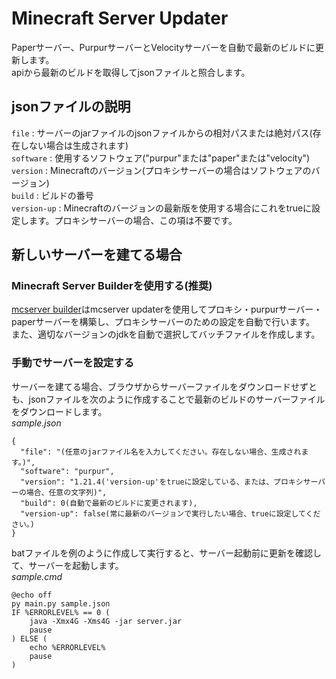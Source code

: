 # Minecraft Server Updater
Paperサーバー、PurpurサーバーとVelocityサーバーを自動で最新のビルドに更新します。\
apiから最新のビルドを取得してjsonファイルと照合します。

## jsonファイルの説明
`file` : サーバーのjarファイルのjsonファイルからの相対パスまたは絶対パス(存在しない場合は生成されます)\
`software` : 使用するソフトウェア("purpur"または"paper"または"velocity")\
`version` : Minecraftのバージョン(プロキシサーバーの場合はソフトウェアのバージョン)\
`build` : ビルドの番号\
`version-up` : Minecraftのバージョンの最新版を使用する場合にこれをtrueに設定します。プロキシサーバーの場合、この項は不要です。

## 新しいサーバーを建てる場合
### Minecraft Server Builderを使用する(推奨)
[mcserver builder](https://github.com/yamato080915/mcserver-builder)はmcserver updaterを使用してプロキシ・purpurサーバー・paperサーバーを構築し、プロキシサーバーのための設定を自動で行います。\
また、適切なバージョンのjdkを自動で選択してバッチファイルを作成します。
### 手動でサーバーを設定する
サーバーを建てる場合、ブラウザからサーバーファイルをダウンロードせずとも、jsonファイルを次のように作成することで最新のビルドのサーバーファイルをダウンロードします。\
_sample.json_
```
{
  "file": "(任意のjarファイル名を入力してください。存在しない場合、生成されます。)",
  "software": "purpur",
  "version": "1.21.4('version-up'をtrueに設定している、または、プロキシサーバーの場合、任意の文字列)",
  "build": 0(自動で最新のビルドに変更されます),
  "version-up": false(常に最新のバージョンで実行したい場合、trueに設定してください。)
}
```
batファイルを例のように作成して実行すると、サーバー起動前に更新を確認して、サーバーを起動します。\
_sample.cmd_
```
@echo off
py main.py sample.json
IF %ERRORLEVEL% == 0 (
    java -Xmx4G -Xms4G -jar server.jar
    pause
) ELSE (
    echo %ERRORLEVEL%
    pause
)
```
